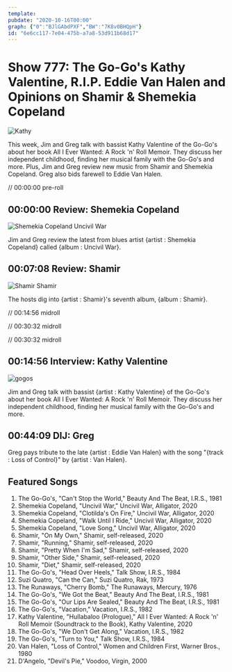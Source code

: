 ```yaml
---
template: 
pubdate: "2020-10-16T00:00"
graph: {"0":"BJlGAbdPXF","BW":"7K8v0BHQpH"}
id: "6e6cc117-7e04-475b-a7a8-53d911b68d17"
---
```






# Show 777: The Go-Go's Kathy Valentine, R.I.P. Eddie Van Halen and Opinions on Shamir & Shemekia Copeland

![Kathy](https://static.soundopinions.org/images/2020/kathy-v.jpeg)

This week, Jim and Greg talk with bassist Kathy Valentine of the Go-Go's about her book All I Ever Wanted: A Rock 'n' Roll Memoir. They discuss her independent childhood, finding her musical family with the Go-Go's and more. Plus, Jim and Greg review new music from Shamir and Shemekia Copeland. Greg also bids farewell to Eddie Van Halen.

// 00:00:00 pre-roll



## 00:00:00 Review: Shemekia Copeland

![Shemekia Copeland Uncivil War](https://static.soundopinions.org/assets/777/09.jpg)

Jim and Greg review the latest from blues artist {artist : Shemekia Copeland} called {album : Uncivil War}.



## 00:07:08 Review: Shamir

![Shamir Shamir](https://static.soundopinions.org/assets/777/BW12.jpg)

The hosts dig into {artist : Shamir}'s seventh album, {album : Shamir}.

// 00:14:56 midroll

// 00:30:32 midroll

// 00:30:32 midroll



## 00:14:56 Interview: Kathy Valentine

![gogos](https://static.soundopinions.org/images/2020/gogos.jpeg)

Jim and Greg talk with bassist {artist : Kathy Valentine} of the Go-Go's about her book All I Ever Wanted: A Rock 'n' Roll Memoir. They discuss her independent childhood, finding her musical family with the Go-Go's and more.



## 00:44:09 DIJ: Greg

Greg pays tribute to the late {artist : Eddie Van Halen} with the song "{track : Loss of Control}" by {artist : Van Halen}.



## Featured Songs

1. The Go-Go's, "Can't Stop the World," Beauty And The Beat, I.R.S., 1981
2. Shemekia Copeland, "Uncivil War," Uncivil War, Alligator, 2020
3. Shemekia Copeland, "Clotilda's On Fire," Uncivil War, Alligator, 2020
4. Shemekia Copeland, "Walk Until I Ride," Uncivil War, Alligator, 2020
5. Shemekia Copeland, "Love Song," Uncivil War, Alligator, 2020
6. Shamir, "On My Own," Shamir, self-released, 2020
7. Shamir, "Running," Shamir, self-released, 2020
8. Shamir, "Pretty When I'm Sad," Shamir, self-released, 2020
9. Shamir, "Other Side," Shamir, self-released, 2020
10. Shamir, "Diet," Shamir, self-released, 2020
11. The Go-Go's, "Head Over Heels," Talk Show, I.R.S., 1984
12. Suzi Quatro, "Can the Can," Suzi Quatro, Rak, 1973
13. The Runaways, "Cherry Bomb," The Runaways, Mercury, 1976
14. The Go-Go's, "We Got the Beat," Beauty And The Beat, I.R.S., 1981
15. The Go-Go's, "Our Lips Are Sealed," Beauty And The Beat, I.R.S., 1981
16. The Go-Go's, "Vacation," Vacation, I.R.S., 1982
17. Kathy Valentine, "Hullabaloo (Prologue)," All I Ever Wanted: A Rock 'n' Roll Memoir (Soundtrack to the Book), Kathy Valentine, 2020
18. The Go-Go's, "We Don't Get Along," Vacation, I.R.S., 1982
19. The Go-Go's, "Turn to You," Talk Show, I.R.S., 1984
20. Van Halen, "Loss of Control," Women and Children First, Warner Bros., 1980
21. D'Angelo, "Devil's Pie," Voodoo, Virgin, 2000